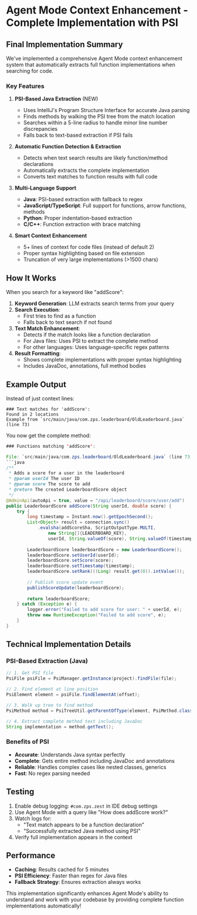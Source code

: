 # Agent Mode Context Enhancement - Complete Implementation with PSI

## Final Implementation Summary

We've implemented a comprehensive Agent Mode context enhancement system that automatically extracts full function implementations when searching for code.

### Key Features

1. **PSI-Based Java Extraction** (NEW)
   - Uses IntelliJ's Program Structure Interface for accurate Java parsing
   - Finds methods by walking the PSI tree from the match location
   - Searches within a 5-line radius to handle minor line number discrepancies
   - Falls back to text-based extraction if PSI fails

2. **Automatic Function Detection & Extraction**
   - Detects when text search results are likely function/method declarations
   - Automatically extracts the complete implementation
   - Converts text matches to function results with full code

3. **Multi-Language Support**
   - **Java**: PSI-based extraction with fallback to regex
   - **JavaScript/TypeScript**: Full support for functions, arrow functions, methods
   - **Python**: Proper indentation-based extraction
   - **C/C++**: Function extraction with brace matching

4. **Smart Context Enhancement**
   - 5+ lines of context for code files (instead of default 2)
   - Proper syntax highlighting based on file extension
   - Truncation of very large implementations (>1500 chars)

## How It Works

When you search for a keyword like "addScore":

1. **Keyword Generation**: LLM extracts search terms from your query
2. **Search Execution**: 
   - First tries to find as a function
   - Falls back to text search if not found
3. **Text Match Enhancement**:
   - Detects if the match looks like a function declaration
   - For Java files: Uses PSI to extract the complete method
   - For other languages: Uses language-specific regex patterns
4. **Result Formatting**:
   - Shows complete implementations with proper syntax highlighting
   - Includes JavaDoc, annotations, full method bodies

## Example Output

Instead of just context lines:
```
### Text matches for 'addScore':
Found in 2 locations
Example from `src/main/java/com.zps.leaderboard/OldLeaderboard.java` (line 73)
```

You now get the complete method:
```java
### Functions matching 'addScore':

File: `src/main/java/com.zps.leaderboard/OldLeaderboard.java` (line 73)
```java
/**
 * Adds a score for a user in the leaderboard
 * @param userId The user ID
 * @param score The score to add
 * @return The created LeaderboardScore object
 */
@AdminApi(autoApi = true, value = "/api/leaderboard/score/user/add")
public LeaderboardScore addScore(String userId, double score) {
    try {
        long timestamp = Instant.now().getEpochSecond();
        List<Object> result = connection.sync()
            .evalsha(addScoreSha, ScriptOutputType.MULTI, 
                new String[]{LEADERBOARD_KEY}, 
                userId, String.valueOf(score), String.valueOf(timestamp));
        
        LeaderboardScore leaderboardScore = new LeaderboardScore();
        leaderboardScore.setUserId(userId);
        leaderboardScore.setScore(score);
        leaderboardScore.setTimestamp(timestamp);
        leaderboardScore.setRank(((Long) result.get(0)).intValue());
        
        // Publish score update event
        publishScoreUpdate(leaderboardScore);
        
        return leaderboardScore;
    } catch (Exception e) {
        logger.error("Failed to add score for user: " + userId, e);
        throw new RuntimeException("Failed to add score", e);
    }
}
```

## Technical Implementation Details

### PSI-Based Extraction (Java)
```java
// 1. Get PSI file
PsiFile psiFile = PsiManager.getInstance(project).findFile(file);

// 2. Find element at line position
PsiElement element = psiFile.findElementAt(offset);

// 3. Walk up tree to find method
PsiMethod method = PsiTreeUtil.getParentOfType(element, PsiMethod.class);

// 4. Extract complete method text including JavaDoc
String implementation = method.getText();
```

### Benefits of PSI
- **Accurate**: Understands Java syntax perfectly
- **Complete**: Gets entire method including JavaDoc and annotations
- **Reliable**: Handles complex cases like nested classes, generics
- **Fast**: No regex parsing needed

## Testing

1. Enable debug logging: `#com.zps.zest` in IDE debug settings
2. Use Agent Mode with a query like "How does addScore work?"
3. Watch logs for:
   - "Text match appears to be a function declaration"
   - "Successfully extracted Java method using PSI"
4. Verify full implementation appears in the context

## Performance

- **Caching**: Results cached for 5 minutes
- **PSI Efficiency**: Faster than regex for Java files
- **Fallback Strategy**: Ensures extraction always works

This implementation significantly enhances Agent Mode's ability to understand and work with your codebase by providing complete function implementations automatically!
